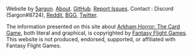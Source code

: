 Website by [5argon](https://5argon.info). [About](/about). [GitHub](https://github.com/5argon/arkham-starter). [Report Issues](https://github.com/5argon/arkham-starter/issues). Contact : Discord (5argon#8724), [Reddit](https://www.reddit.com/user/5argon), [BGG](https://boardgamegeek.com/user/s5argon), [Twitter](https://twitter.com/5argon).

The information presented on this site about [Arkham Horror: The Card Game](https://www.fantasyflightgames.com/en/products/arkham-horror-the-card-game/), both literal and graphical, is copyrighted by [Fantasy Flight Games](http://fantasyflightgames.com/). This website is not produced, endorsed, supported, or affiliated with Fantasy Flight Games.
